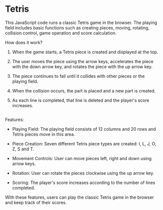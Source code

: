 # Tetris

This JavaScript code runs a classic Tetris game in the browser. The playing field includes basic functions such as creating pieces, moving, rotating, collision control, game operation and score calculation.

How does it work?

1. When the game starts, a Tetris piece is created and displayed at the top.

2. The user moves the piece using the arrow keys, accelerates the piece with the down arrow key, and rotates the piece with the up arrow key.

3. The piece continues to fall until it collides with other pieces or the playing field.

4. When the collision occurs, the part is placed and a new part is created.

5. As each line is completed, that line is deleted and the player's score increases.

##

Features:

- Playing Field: The playing field consists of 12 columns and 20 rows and Tetris pieces move in this area.

- Piece Creation: Seven different Tetris piece types are created: I, L, J, O, Z, S and T.

- Movement Controls: User can move pieces left, right and down using arrow keys.

- Rotation: User can rotate the pieces clockwise using the up arrow key.

- Scoring: The player's score increases according to the number of lines completed.

With these features, users can play the classic Tetris game in the browser and keep track of their scores.
